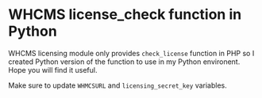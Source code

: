 # WHCMS license_check function in Python

WHCMS licensing module only provides `check_license` function in PHP so I created Python version of the function to use in my Python environent. Hope you will find it useful.

Make sure to update `WHMCSURL` and `licensing_secret_key` variables.
